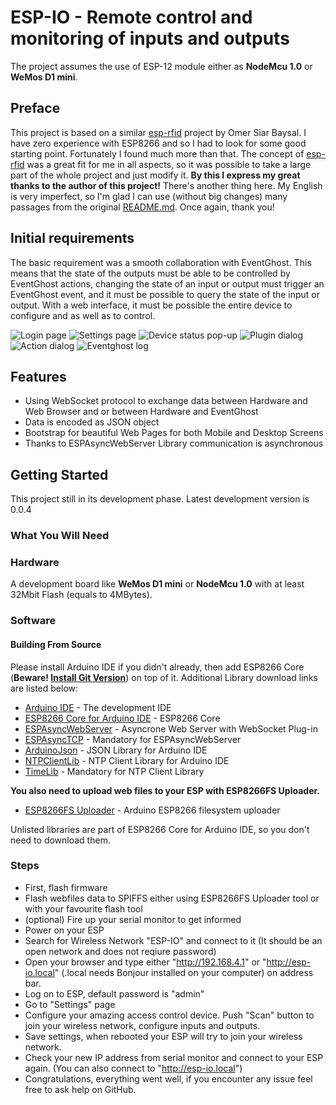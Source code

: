 # ESP-IO - Remote control and monitoring of inputs and outputs
The project assumes the use of ESP-12 module either as **NodeMcu 1.0** or **WeMos D1 mini**.

## Preface
This project is based on a similar [esp-rfid](https://github.com/omersiar/esp-rfid) project by Omer Siar Baysal.
I have zero experience with ESP8266 and so I had to look for some good starting point. Fortunately I found much more than that. The concept of [esp-rfid](https://github.com/omersiar/esp-rfid) was a great fit for me in all aspects, so it was possible to take a large part of the whole project and just modify it. **By this I express my great thanks to the author of this project!** 
There's another thing here. My English is very imperfect, so I'm glad I can use (without big changes) many passages from the original [README.md](https://github.com/omersiar/esp-rfid/blob/master/README.md). Once again, thank you!

## Initial requirements
The basic requirement was a smooth collaboration with EventGhost. This means that the state of the outputs must be able to be controlled by EventGhost actions, changing the state of an input or output must trigger an EventGhost event, and it must be possible to query the state of the input or output.
With a web interface, it must be possible the entire device to configure and as well as to control.

![Login page](https://github.com/Pako2/EventGhostPlugins/raw/master/ESP-IO/Arduino/demo/index.png)
![Settings page](https://github.com/Pako2/EventGhostPlugins/raw/master/ESP-IO/Arduino/demo/settings.png)
![Device status pop-up](https://github.com/Pako2/EventGhostPlugins/raw/master/ESP-IO/Arduino/demo/devicestatus.png)
![Plugin dialog](https://github.com/Pako2/EventGhostPlugins/raw/master/ESP-IO/Arduino/demo/plugindialog.png)
![Action dialog](https://github.com/Pako2/EventGhostPlugins/raw/master/ESP-IO/Arduino/demo/actiondialog.png)
![Eventghost log](https://github.com/Pako2/EventGhostPlugins/raw/master/ESP-IO/Arduino/demo/eventgostlog.png)

## Features
* Using WebSocket protocol to exchange data between Hardware and Web Browser and or between Hardware and EventGhost
* Data is encoded as JSON object
* Bootstrap for beautiful Web Pages for both Mobile and Desktop Screens
* Thanks to ESPAsyncWebServer Library communication is asynchronous

## Getting Started
This project still in its development phase.
Latest development version is 0.0.4

### What You Will Need 
### Hardware
A development board like **WeMos D1 mini** or **NodeMcu 1.0** with at least 32Mbit Flash (equals to 4MBytes).

### Software

#### Building From Source
Please install Arduino IDE if you didn't already, then add ESP8266 Core (**Beware! [Install Git Version](https://github.com/esp8266/Arduino#using-git-version)**) on top of it. Additional Library download links are listed below:

* [Arduino IDE](http://www.arduino.cc) - The development IDE
* [ESP8266 Core for Arduino IDE](https://github.com/esp8266/Arduino) - ESP8266 Core
* [ESPAsyncWebServer](https://github.com/me-no-dev/ESPAsyncWebServer) - Asyncrone Web Server with WebSocket Plug-in
* [ESPAsyncTCP](https://github.com/me-no-dev/ESPAsyncTCP) - Mandatory for ESPAsyncWebServer
* [ArduinoJson](https://github.com/bblanchon/ArduinoJson) - JSON Library for Arduino IDE
* [NTPClientLib](https://github.com/gmag11/NtpClient/) - NTP Client Library for Arduino IDE
* [TimeLib](https://github.com/PaulStoffregen/Time) - Mandatory for NTP Client Library

**You also need to upload web files to your ESP with ESP8266FS Uploader.**

* [ESP8266FS Uploader](https://github.com/esp8266/arduino-esp8266fs-plugin) - Arduino ESP8266 filesystem uploader

Unlisted libraries are part of ESP8266 Core for Arduino IDE, so you don't need to download them.

### Steps
* First, flash firmware 
* Flash webfiles data to SPIFFS either using ESP8266FS Uploader tool or with your favourite flash tool 
* (optional) Fire up your serial monitor to get informed
* Power on your ESP
* Search for Wireless Network "ESP-IO" and connect to it (It should be an open network and does not reqiure password)
* Open your browser and type either "http://192.168.4.1" or "http://esp-io.local" (.local needs Bonjour installed on your computer) on address bar.
* Log on to ESP, default password is "admin"
* Go to "Settings" page
* Configure your amazing access control device. Push "Scan" button to join your wireless network, configure inputs and outputs.
* Save settings, when rebooted your ESP will try to join your wireless network.
* Check your new IP address from serial monitor and connect to your ESP again. (You can also connect to "http://esp-io.local")
* Congratulations, everything went well, if you encounter any issue feel free to ask help on GitHub.
